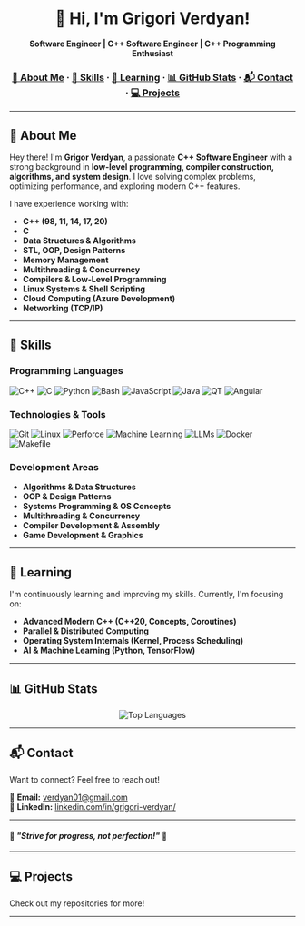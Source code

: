 <a name="readme-top"></a>
<div align="center">
  
  <!-- Profile Name -->
  <h1>👋 Hi, I'm Grigori Verdyan!</h1>

  <!-- Short Bio -->
  <p>
    <b>Software Engineer | C++ Software Engineer | C++ Programming Enthusiast</b><br>
  </p>

  <h3>
      <a href="#-about-me">📜 About Me</a>
    <span> · </span>
      <a href="#-skills">🚀 Skills</a>
    <span> · </span>
      <a href="#-learning">🎯 Learning</a>
    <span> · </span>
      <a href="#-github-stats">📊 GitHub Stats</a>
    <span> · </span>
      <a href="#-contact">📬 Contact</a>
    <span> · </span>
      <a href="#-projects">💻 Projects</a>
  </h3>
</div>

---

## 📜 **About Me**

Hey there! I'm **Grigor Verdyan**, a passionate **C++ Software Engineer** with a strong background in **low-level programming, compiler construction, algorithms, and system design**. I love solving complex problems, optimizing performance, and exploring modern C++ features.  

I have experience working with:  
- **C++ (98, 11, 14, 17, 20)**
- **C**
- **Data Structures & Algorithms**
- **STL, OOP, Design Patterns**
- **Memory Management**
- **Multithreading & Concurrency**
- **Compilers & Low-Level Programming**
- **Linux Systems & Shell Scripting**
- **Cloud Computing (Azure Development)**
- **Networking (TCP/IP)**

---

## 🚀 **Skills**

### **Programming Languages**
![C++](https://img.shields.io/badge/C++-00599C?style=for-the-badge&logo=c%2B%2B&logoColor=white)
![C](https://img.shields.io/badge/C-00599C?style=for-the-badge&logo=c&logoColor=white)
![Python](https://img.shields.io/badge/Python-3776AB?style=for-the-badge&logo=python&logoColor=white)
![Bash](https://img.shields.io/badge/Bash-4EAA25?style=for-the-badge&logo=gnu-bash&logoColor=white)
![JavaScript](https://img.shields.io/badge/JavaScript-F7DF1E?style=for-the-badge&logo=javascript&logoColor=black)
![Java](https://img.shields.io/badge/Java-007396?style=for-the-badge&logo=java&logoColor=white)
![QT](https://img.shields.io/badge/QT-41CD52?style=for-the-badge&logo=qt&logoColor=white)
![Angular](https://img.shields.io/badge/Angular-DD0031?style=for-the-badge&logo=angular&logoColor=white)

### **Technologies & Tools**
![Git](https://img.shields.io/badge/Git-F05032?style=for-the-badge&logo=git&logoColor=white)
![Linux](https://img.shields.io/badge/Linux-FCC624?style=for-the-badge&logo=linux&logoColor=black)
![Perforce](https://img.shields.io/badge/Perforce-404040?style=for-the-badge&logo=perforce&logoColor=white)
![Machine Learning](https://img.shields.io/badge/Machine%20Learning-FF6F00?style=for-the-badge&logo=machine-learning&logoColor=white)
![LLMs](https://img.shields.io/badge/LLMs-007ACC?style=for-the-badge&logo=llms&logoColor=white)
![Docker](https://img.shields.io/badge/Docker-2496ED?style=for-the-badge&logo=docker&logoColor=white)
![Makefile](https://img.shields.io/badge/Makefile-064F8C?style=for-the-badge&logo=gnu&logoColor=white)

### **Development Areas**
- **Algorithms & Data Structures**
- **OOP & Design Patterns**
- **Systems Programming & OS Concepts**
- **Multithreading & Concurrency**
- **Compiler Development & Assembly**
- **Game Development & Graphics**

---

## 🎯 **Learning**
I'm continuously learning and improving my skills. Currently, I'm focusing on:  
- **Advanced Modern C++ (C++20, Concepts, Coroutines)**
- **Parallel & Distributed Computing**
- **Operating System Internals (Kernel, Process Scheduling)**
- **AI & Machine Learning (Python, TensorFlow)**

---

## 📊 **GitHub Stats**
<div align="center">

![Top Languages](https://github-readme-stats.vercel.app/api/top-langs/?username=grigverdyan&layout=compact&theme=tokyonight)  

</div>

---

## 📬 **Contact**
Want to connect? Feel free to reach out!  

📧 **Email:** [verdyan01@gmail.com](mailto:verdyan01@gmail.com)  
💼 **LinkedIn:** [linkedin.com/in/grigori-verdyan/](https://www.linkedin.com/in/grigori-verdyan/)  

---

#### 🎯 *"Strive for progress, not perfection!"* 🚀  

---

## 💻 **Projects**
Check out my repositories for more!  

---
